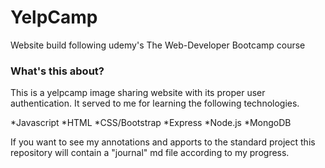 # YelpCamp
Website build following udemy's The Web-Developer Bootcamp course
### What's this about?
This is a yelpcamp image sharing website with its proper user authentication. It served to me for learning the following technologies.

*Javascript
*HTML
*CSS/Bootstrap
*Express
*Node.js
*MongoDB

If you want to see my annotations and apports to the standard project this repository will contain a "journal" md file according to my progress.
